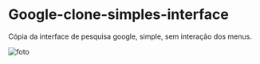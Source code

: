 # Google-clone-simples-interface
Cópia da interface de pesquisa google, simple, sem interação dos menus. 

![foto](https://user-images.githubusercontent.com/95333405/157511988-f5ad1077-fe79-442b-b1ec-4132d14ed644.png)
